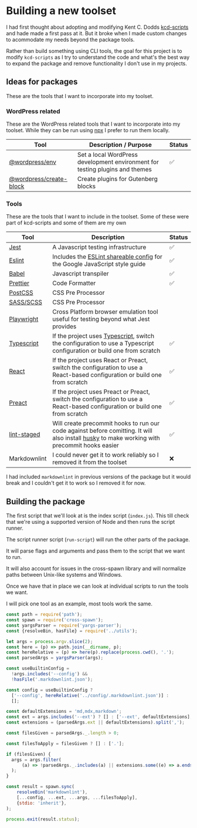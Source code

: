 # Building a new toolset

I had first thought about adopting and modifying Kent C. Dodds [kcd-scripts](https://www.npmjs.com/package/kcd-scripts) and hade made a first pass at it. But it broke when I made custom changes to acommodate my needs beyond the package tools.

Rather than build something using CLI tools, the goal for this project is to modify `kcd-scripts` as I try to understand the code and what's the best way to expand the package and remove functionality I don't use in my projects.

## Ideas for packages

These are the tools that I want to incorporate into my toolset.

### WordPress related

These are the WordPress related tools that I want to incorporate into my toolset. While they can be run using [npx](https://www.npmjs.com/package/npx) I prefer to run them locally.

| Tool | Description / Purpose | Status |
| ---- | ----------- | ------ |
| [@wordpress/env](https://developer.wordpress.org/block-editor/reference-guides/packages/packages-env/) | Set a local WordPress development environment for testing plugins and themes | &#9989;  |
| [@wordpress/create-block](https://www.npmjs.com/package/@wordpress/create-block) | Create plugins for Gutenberg blocks | |

### Tools

These are the tools that I want to include in the toolset. Some of these were part of kcd-scripts and some of them are my own

| Tool | Description | Status |
| ---- | ----------- | ------ |
| [Jest](https://jestjs.io/) | A Javascript testing infrastructure | &#9989; |
| [Eslint](https://eslint.org/) | Includes the [ESLint shareable config](https://github.com/google/eslint-config-google) for the Google JavaScript style guide | &#9989; |
| [Babel](https://babeljs.io/) | Javascript transpiler | &#9989;|
| [Prettier](https://prettier.io/)| Code Formatter | &#9989; |
| [PostCSS](https://postcss.org/) | CSS Pre Processor | |
| [SASS/SCSS](https://sass-lang.com/) | CSS Pre Processor | |
| [Playwright](https://playwright.dev) | Cross Platform browser emulation tool useful for testing beyond what Jest provides | |
| [Typescript](https://www.typescriptlang.org/) | If the project uses [Typescript](https://www.typescriptlang.org/), switch the configuration to use a Typescript configuration or build one from scratch | &#9989; |
| [React](https://reactjs.org/) | If the project uses React or Preact, switch the configuration to use a React-based configuration or build one from scratch | &#9989; |
| [Preact](https://preactjs.com/) | If the project uses Preact or Preact, switch the configuration to use a React-based configuration or build one from scratch | &#9989; |
| [lint-staged](https://www.npmjs.com/package/lint-staged) | Will create precommit hooks to run our code against before comitting. It will also install [husky](https://typicode.github.io/husky/#/) to make working with precommit hooks easier | &#9989; |
| Markdownlint | I could never get it to work reliably so I removed it from the toolset | &#10060; |

I had included `markdownlint` in previous versions of the package but it would break and  I couldn't get it to work so I removed it for now.

## Building the package

The first script that we'll look at is the index script (`index.js`). This till check that we're using a supported version of Node and then runs the script runner.

The script runner script (`run-script`) will run the other parts of the package.

It will parse flags and arguments and pass them to the script that we want to run.

It will also account for issues in the cross-spawn library and will normalize paths between Unix-like systems and Windows.

Once we have that in place we can look at individual scripts to run the tools we want.

I will pick one tool as an example, most tools work the same.

```js
const path = require('path');
const spawn = require('cross-spawn');
const yargsParser = require('yargs-parser');
const {resolveBin, hasFile} = require('../utils');
```

```js
let args = process.argv.slice(2);
const here = (p) => path.join(__dirname, p);
const hereRelative = (p) => here(p).replace(process.cwd(), '.');
const parsedArgs = yargsParser(args);
```

```js
const useBuiltinConfig =
  !args.includes('--config') &&
  !hasFile('.markdownlint.json');

const config = useBuiltinConfig ?
  ['--config', hereRelative('../config/.markdownlint.json')] :
  [];
```

```js
const defaultExtensions = 'md,mdx,markdown';
const ext = args.includes('--ext') ? [] : ['--ext', defaultExtensions];
const extensions = (parsedArgs.ext || defaultExtensions).split(',');
```

```js
const filesGiven = parsedArgs._.length > 0;

const filesToApply = filesGiven ? [] : ['.'];

if (filesGiven) {
  args = args.filter(
      (a) => !parsedArgs._.includes(a) || extensions.some((e) => a.endsWith(e)),
  );
}

const result = spawn.sync(
    resolveBin('markdownlint'),
    [...config, ...ext, ...args, ...filesToApply],
    {stdio: 'inherit'},
);

process.exit(result.status);
```
